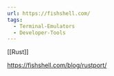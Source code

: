 ```yaml
---
url: https://fishshell.com/
tags:
  - Terminal-Emulators
  - Developer-Tools
---
```


[[Rust]]

https://fishshell.com/blog/rustport/